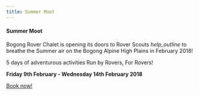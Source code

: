 ```yaml
---
title: Summer Moot
---
```


#### Summer Moot

<div><!-- TODO shorten/tighten this? -->
  <p>Bogong Rover Chalet is opening its doors to Rover Scouts
  <i class='material-icons' title='18-26 year old Scouts.'>help_outline</i> to
  breathe the Summer air on the Bogong Alpine High Plains in February 2018!</p>

  <p>
  5 days of adventurous activities
  Run by Rovers, For Rovers!
  </p>
  <p style='font-weight: bold'>
  Friday 9th February - Wednesday 14th February 2018
  </p>
  <div><a href='https://www.trybooking.com/SXFI'>Book now!</a></div>
</div>
